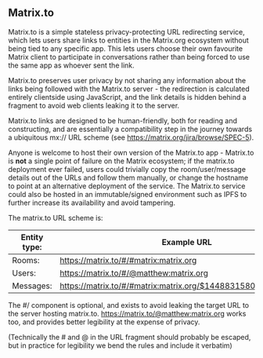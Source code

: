 Matrix.to
----------

Matrix.to is a simple stateless privacy-protecting URL redirecting service,
which lets users share links to entities in the Matrix.org ecosystem without
being tied to any specific app.  This lets users choose their own favourite
Matrix client to participate in conversations rather than being forced to use
the same app as whoever sent the link.

Matrix.to preserves user privacy by not sharing any information about the links
being followed with the Matrix.to server - the redirection is calculated
entirely clientside using JavaScript, and the link details is hidden behind a
fragment to avoid web clients leaking it to the server.

Matrix.to links are designed to be human-friendly, both for reading and
constructing, and are essentially a compatibility step in the journey towards a
ubiquitous mx:// URL scheme (see https://matrix.org/jira/browse/SPEC-5).

Anyone is welcome to host their own version of the Matrix.to app - Matrix.to is
**not** a single point of failure on the Matrix ecosystem; if the matrix.to
deployment ever failed, users could trivially copy the room/user/message details
out of the URLs and follow them manually, or change the hostname to point at an
alternative deployment of the service.  The Matrix.to service could also be
hosted in an immutable/signed environment such as IPFS to further increase its
availability and avoid tampering.

The matrix.to URL scheme is:

| Entity type: | Example URL                                                       |
|--------------|-------------------------------------------------------------------|
| Rooms:       | https://matrix.to/#/#matrix:matrix.org                            |
| Users:       | https://matrix.to/#/@matthew:matrix.org                           |
| Messages:    | https://matrix.to/#/#matrix:matrix.org/$1448831580433WbpiJ:jki.re |

The #/ component is optional, and exists to avoid leaking the target URL to the
server hosting matrix.to.  https://matrix.to/@matthew:matrix.org works too, and
provides better legibility at the expense of privacy.

(Technically the # and @ in the URL fragment should probably be escaped, but in
practice for legibility we bend the rules and include it verbatim)
